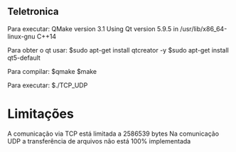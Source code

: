 ## Teletronica ##

Para executar:
QMake version 3.1
Using Qt version 5.9.5 in /usr/lib/x86_64-linux-gnu
C++14

Para obter o qt usar:
$sudo apt-get install qtcreator -y
$sudo apt-get install qt5-default

Para compilar:
$qmake
$make

Para executar:
$./TCP_UDP

# Limitações
A comunicação via TCP está limitada a 2586539 bytes
Na comunicação UDP a transferência de arquivos não está 100% implementada 
